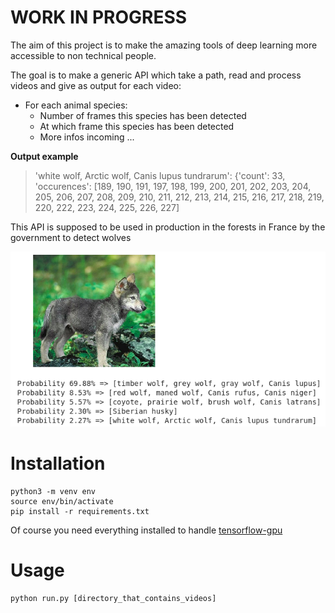 # WORK IN PROGRESS

The aim of this project is to make the amazing tools of deep learning more accessible to non technical people.

The goal is to make a generic API which take a path, read and process videos and give as output for each video:
 - For each animal species:
    - Number of frames this species has been detected
    - At which frame this species has been detected
    - More infos incoming ... 

**Output example**
>'white wolf, Arctic wolf, Canis lupus tundrarum': {'count': 33, 'occurences': [189, 190, 191, 197, 198, 199, 200, 201, 202, 203, 204, 205, 206, 207, 208, 209, 210, 211, 212, 213, 214, 215, 216, 217, 218, 219, 220, 222, 223, 224, 225, 226, 227]

This API is supposed to be used in production in the forests in France by the government to detect wolves

<img src="docs/images/wolfy.png">

# Installation

```
python3 -m venv env
source env/bin/activate
pip install -r requirements.txt
```

Of course you need everything installed to handle [tensorflow-gpu](https://www.tensorflow.org/install/gpu)

# Usage

```
python run.py [directory_that_contains_videos]
```
